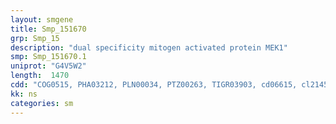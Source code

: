 ```yaml
---
layout: smgene
title: Smp_151670
grp: Smp_15
description: "dual specificity mitogen activated protein MEK1"
smp: Smp_151670.1
uniprot: "G4V5W2"
length:  1470
cdd: "COG0515, PHA03212, PLN00034, PTZ00263, TIGR03903, cd06615, cl21453, pfam00069, smart00220"
kk: ns
categories: sm
---
```

